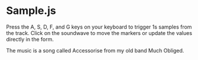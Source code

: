 Sample.js
=========

Press the A, S, D, F, and G keys on your keyboard to trigger 1s samples from
the track. Click on the soundwave to move the markers or update the values
directly in the form.

The music is a song called Accessorise from my old band Much Obliged.
